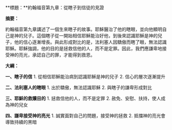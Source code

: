 **標題：**約翰福音第九章：從瞎子到信徒的見證

**摘要：**

約翰福音第九章講述了一個生來瞎子的故事。耶穌醫治了他的瞎眼，並向他顯明自己是神的兒子。這個瞎子從一開始相信耶穌能治好他，到後來認識耶穌是神的兒子，他的信心逐漸增長。與此形成對比的是，法利塞人因驕傲而瞎了眼，無法認識耶穌。耶穌強調，他的目的是拯救信他的人，而不是定罪。因此，我們應謙卑地接受神的亮光，承認自己的罪，才能得到救恩。

**大綱：**

**一、瞎子的信**
    1. 從相信耶穌能治病到認識耶穌是神的兒子
    2. 信心的層次逐漸提升

**二、法利塞人的瞎眼**
    1. 出於驕傲，無法認識耶穌
    2. 與瞎子的謙卑形成對比

**三、耶穌的救贖目的**
    1. 拯救信他的人，而不是定罪
    2. 赦免、安慰、扶持，使人成為神的兒女

**四、謙卑接受神的亮光**
    1. 誠實面對自己的問題，接受神的拯救
    2. 抵擋神的亮光會導致持續的黑暗